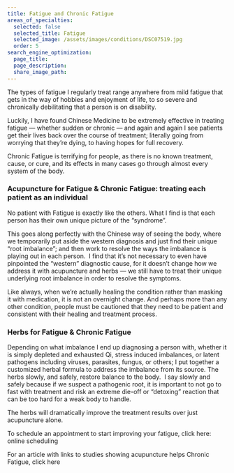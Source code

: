 ```yaml
---
title: Fatigue and Chronic Fatigue
areas_of_specialties:
  selected: false
  selected_title: Fatigue
  selected_image: /assets/images/conditions/DSC07519.jpg
  order: 5
search_engine_optimization:
  page_title:
  page_description:
  share_image_path:
---
```


The types of fatigue I regularly treat range anywhere from mild fatigue that gets in the way of hobbies and enjoyment of life, to so severe and chronically debilitating that a person is on disability.

Luckily, I have found Chinese Medicine to be extremely effective in treating fatigue — whether sudden or chronic — and again and again I see patients get their lives back over the course of treatment; literally going from worrying that they’re dying, to having hopes for full recovery.

Chronic Fatigue is terrifying for people, as there is no known treatment, cause, or cure, and its effects in many cases go through almost every system of the body.

### Acupuncture for Fatigue & Chronic Fatigue: treating each patient as an individual

No patient with Fatigue is exactly like the others. What I find is that each person has their own unique picture of the “syndrome”.

This goes along perfectly with the Chinese way of seeing the body, where we temporarily put aside the western diagnosis and just find their unique “root imbalance”; and then work to resolve the ways the imbalance is playing out in each person.  I find that it’s not necessary to even have pinpointed the “western” diagnostic cause, for it doesn’t change how we address it with acupuncture and herbs — we still have to treat their unique underlying root imbalance in order to resolve the symptoms.

Like always, when we’re actually healing the condition rather than masking it with medication, it is not an overnight change. And perhaps more than any other condition, people must be cautioned that they need to be patient and consistent with their healing and treatment process.

### Herbs for Fatigue & Chronic Fatigue

Depending on what imbalance I end up diagnosing a person with, whether it is simply depleted and exhausted Qi, stress induced imbalances, or latent pathogens including viruses, parasites, fungus, or others; I put together a customized herbal formula to address the imbalance from its source. The herbs slowly, and safely, restore balance to the body.  I say slowly and safely because if we suspect a pathogenic root, it is important to not go to fast with treatment and risk an extreme die-off or “detoxing” reaction that can be too hard for a weak body to handle.

The herbs will dramatically improve the treatment results over just acupuncture alone.

To schedule an appointment to start improving your fatigue, click here: online scheduling

For an article with links to studies showing acupuncture helps Chronic Fatigue, click here